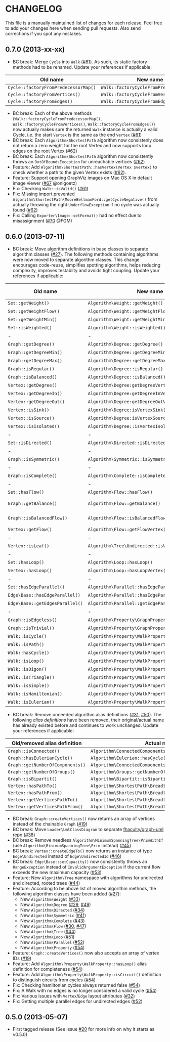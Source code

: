 # CHANGELOG

This file is a manually maintained list of changes for each release. Feel free
to add your changes here when sending pull requests. Also send corrections if
you spot any mistakes.

## 0.7.0 (2013-xx-xx)

* BC break: Merge `Cycle` into `Walk` ([#61](https://github.com/clue/graph/issues/61)).
As such, its static factory methods had to be renamed. Update your references if applicable:

| Old name | New name |
|---|---|
| `Cycle::factoryFromPredecessorMap()` | `Walk::factoryCycleFromPredecessorMap()` |
| `Cycle::factoryFromVertices()` | `Walk::factoryCycleFromVertices()` |
| `Cycle::factoryFromEdges()` | `Walk::factoryCycleFromEdges()` |

* BC break: Each of the above methods (`Walk::factoryCycleFromPredecessorMap()`,
`Walk::factoryCycleFromVertices()`, `Walk::factoryCycleFromEdges()`) now
actually makes sure the returned `Walk` instance is actually a valid Cycle,
i.e. the start `Vertex` is the same as the end `Vertex` ([#61](https://github.com/clue/graph/issues/61))
* BC break: Each `Algorithm\ShortestPath` algorithm now consistenly does not
return a zero weight for the root Vertex and now supports loop edges on the root
Vertex ([#62](https://github.com/clue/graph/issues/62))
* BC break: Each `Algorithm\ShortestPath` algorithm now consistently throws an
`OutOfBoundsException` for unreachable vertices
([#62](https://github.com/clue/graph/issues/62))
* Feature: Add `Algorithm\ShortestPath::hasVertex(Vertex $vertex)` to check whether
a path to the given Vertex exists ([#62](https://github.com/clue/graph/issues/62)).
* Feature: Support opening GraphViz images on Mac OS X in default image viewer ([#67](https://github.com/clue/graph/issues/67) @onigoetz)
* Fix: Checking `Walk::isValid()` ([#61](https://github.com/clue/graph/issues/61))
* Fix: Missing import prevented
`Algorithm\ShortestPath\MooreBellmanFord::getCycleNegative()` from actually
throwing the right `UnderflowException` if no cycle was actually found
([#62](https://github.com/clue/graph/issues/62))
* Fix: Calling `Exporter\Image::setFormat()` had no effect due to misassignment
  ([#70](https://github.com/clue/graph/issues/70) @FGM)

## 0.6.0 (2013-07-11)

* BC break: Move algorithm definitions in base classes to separate algorithm classes ([#27](https://github.com/clue/graph/issues/27)).
The following methods containing algorithms were now moved to separate algorithm classes. This
change encourages code-reuse, simplifies spotting algorithms, helps reducing complexity,
improves testablity and avoids tight coupling. Update your references if applicable:

| Old name | New name | Related ticket |
|---|---|---|
| `Set::getWeight()` | `Algorithm\Weight::getWeight()` | [#33](https://github.com/clue/graph/issues/33) |
| `Set::getWeightFlow()` | `Algorithm\Weight::getWeightFlow()` | [#33](https://github.com/clue/graph/issues/33) |
| `Set::getWeightMin()` | `Algorithm\Weight::getWeightMin()` | [#33](https://github.com/clue/graph/issues/33) |
| `Set::isWeighted()` | `Algorithm\Weight::isWeighted()` | [#33](https://github.com/clue/graph/issues/33) |
|-|-|-|
| `Graph::getDegree()` | `Algorithm\Degree::getDegree()` | [#29](https://github.com/clue/graph/issues/29) |
| `Graph::getDegreeMin()` | `Algorithm\Degree::getDegreeMin()` | [#29](https://github.com/clue/graph/issues/29) |
| `Graph::getDegreeMax()` | `Algorithm\Degree::getDegreeMax()` | [#29](https://github.com/clue/graph/issues/29) |
| `Graph::isRegular()` | `Algorithm\Degree::isRegular()` | [#29](https://github.com/clue/graph/issues/29) |
| `Graph::isBalanced()` | `Algorithm\Degree::isBalanced()` | [#29](https://github.com/clue/graph/issues/29) |
| `Vertex::getDegree()` | `Algorithm\Degree:getDegreeVertex()` | [#49](https://github.com/clue/graph/issues/49) |
| `Vertex::getDegreeIn()` | `Algorithm\Degree:getDegreeInVertex()` | [#49](https://github.com/clue/graph/issues/49) |
| `Vertex::getDegreeOut()` | `Algorithm\Degree:getDegreeOutVertex()` | [#49](https://github.com/clue/graph/issues/49) |
| `Vertex::isSink()` | `Algorithm\Degree:isVertexSink()` | [#49](https://github.com/clue/graph/issues/49) |
| `Vertex::isSource()` | `Algorithm\Degree:isVertexSource()` | [#49](https://github.com/clue/graph/issues/49) |
| `Vertex::isIsolated()` | `Algorithm\Degree::isVertexIsolated()` | [#49](https://github.com/clue/graph/issues/49) |
|-|-|-|
| `Set::isDirected()` | `Algorithm\Directed::isDirected()` | [#34](https://github.com/clue/graph/issues/34) |
|-|-|-|
| `Graph::isSymmetric()` | `Algorithm\Symmetric::isSymmetric()` | [#41](https://github.com/clue/graph/issues/41) |
|-|-|-|
| `Graph::isComplete()` | `Algorithm\Complete::isComplete()` | [#43](https://github.com/clue/graph/issues/43) |
|-|-|-|
| `Set::hasFlow()` | `Algorithm\Flow::hasFlow()` | [#47](https://github.com/clue/graph/issues/47) |
| `Graph::getBalance()` | `Algorithm\Flow::getBalance()` | [#30](https://github.com/clue/graph/issues/30), [#47](https://github.com/clue/graph/issues/47) |
| `Graph::isBalancedFlow()` | `Algorithm\Flow::isBalancedFlow()` | [#30](https://github.com/clue/graph/issues/39), [#47](https://github.com/clue/graph/issues/47) |
| `Vertex::getFlow()` | `Algorithm\Flow::getFlowVertex()` | [#47](https://github.com/clue/graph/issues/47) |
|-|-|-|
| `Vertex::isLeaf()` | `Algorithm\Tree\Undirected::isVertexLeaf()` | [#44](https://github.com/clue/graph/issues/44) |
|-|-|-|
| `Set::hasLoop()` | `Algorithm\Loop::hasLoop()` | [#51](https://github.com/clue/graph/issues/51) |
| `Vertex::hasLoop()` | `Algorithm\Loop::hasLoopVertex()` | [#51](https://github.com/clue/graph/issues/51) |
|-|-|-|
| `Set::hasEdgeParallel()` | `Algorithm\Parallel::hasEdgeParallel()` | [#52](https://github.com/clue/graph/issues/52) |
| `Edge\Base::hasEdgeParallel()` | `Algorithm\Parallel::hasEdgeParallelEdge()` | [#52](https://github.com/clue/graph/issues/52) |
| `Edge\Base::getEdgesParallel()` | `Algorithm\Parallel::getEdgeParallelEdge()` | [#52](https://github.com/clue/graph/issues/52) |
|-|-|-|
| `Graph::isEdgeless()` | `Algorithm\Property\GraphProperty::isEdgeless()` | [#54](https://github.com/clue/graph/issues/54) |
| `Graph::isTrivial()` | `Algorithm\Property\GraphProperty::isTrivial()` | [#54](https://github.com/clue/graph/issues/54) |
| `Walk::isCycle()` | `Algorithm\Property\WalkProperty::isCycle()` | [#54](https://github.com/clue/graph/issues/54) |
| `Walk::isPath()` | `Algorithm\Property\WalkProperty::isPath()` | [#54](https://github.com/clue/graph/issues/54) |
| `Walk::hasCycle()` | `Algorithm\Property\WalkProperty::hasCycle()` | [#54](https://github.com/clue/graph/issues/54) |
| `Walk::isLoop()` | `Algorithm\Property\WalkProperty::isLoop()` | [#54](https://github.com/clue/graph/issues/54) |
| `Walk::isDigon()` | `Algorithm\Property\WalkProperty::isDigon()` | [#54](https://github.com/clue/graph/issues/54) |
| `Walk::isTriangle()` | `Algorithm\Property\WalkProperty::isTriangle()` | [#54](https://github.com/clue/graph/issues/54) |
| `Walk::isSimple()` | `Algorithm\Property\WalkProperty::isSimple()` | [#54](https://github.com/clue/graph/issues/54) |
| `Walk::isHamiltonian()` | `Algorithm\Property\WalkProperty::isHamiltonian()` | [#54](https://github.com/clue/graph/issues/54) |
| `Walk::isEulerian()` | `Algorithm\Property\WalkProperty::isEulerian()` | [#54](https://github.com/clue/graph/issues/54) |

* BC break: Remove unneeded algorithm alias definitions ([#31](https://github.com/clue/graph/issues/31), [#50](https://github.com/clue/graph/issues/50)). The following *alias definitions*
have been removed, their original/actual name has already existed before and continues to work
unchanged. Update your references if applicable:

| Old/removed alias definition | Actual name |
|---|---|
| `Graph::isConnected()` | `Algorithm\ConnectedComponents::isSingle()` |
| `Graph::hasEulerianCycle()` | `Algorithm\Eulerian::hasCycle()` |
| `Graph::getNumberOfComponents()` | `Algorithm\ConnectedComponents::getNumberOfComponents()` |
| `Graph::getNumberOfGroups()` | `Algorithm\Groups::getNumberOfGroups()` |
| `Graph::isBipartit()` | `Algorithm\Bipartit::isBipartit()` |
| `Vertex::hasPathTo()` | `Algorithm\ShortestPath\BreadthFirst::hasVertex()` |
| `Vertex::hasPathFrom()` | `Algorithm\ShortestPath\BreadthFirst::hasVertex()` |
| `Vertex::getVerticesPathTo()` | `Algorithm\ShortestPath\BreadthFirst::getVertices()` |
| `Vertex::getVerticesPathFrom()` | `Algorithm\ShortestPath\BreadthFirst::getVertices()` |

* BC break: `Graph::createVertices()` now returns an array of vertices instead of the chainable `Graph` ([#19](https://github.com/clue/graph/issues/19))
* BC break: Move `Loader\UmlClassDiagram` to separate [fhaculty/graph-uml](https://github.com/fhaculty/graph-uml) repo ([#38](https://github.com/clue/graph/issues/38))
* BC break: Remove needless `Algorithm\MinimumSpanningTree\PrimWithIf` (use `Algorithm\MinimumSpanningTree\Prim` instead) ([#45](https://github.com/clue/graph/issues/45))
* BC break: `Vertex::createEdgeTo()` now returns an instance of type `Edge\Undirected` instead of `Edge\UndirectedId` ([#46](https://github.com/clue/graph/issues/46))
* BC break: `Edge\Base::setCapacity()` now consistently throws an `RangeException` instead of `InvalidArgumentException` if the current flow exceeds the new maximum capacity ([#53](https://github.com/clue/graph/issues/53))
* Feature: New `Algorithm\Tree` namespace with algorithms for undirected and directed, rooted trees ([#44](https://github.com/clue/graph/issues/44))
* Feature: According to be above list of moved algorithm methods, the following algorithm classes have been added ([#27](https://github.com/clue/graph/issues/27)):
    * New `Algorithm\Weight` ([#33](https://github.com/clue/graph/issues/33))
    * New `Algorithm\Degree` ([#29](https://github.com/clue/graph/issues/29), [#49](https://github.com/clue/graph/issues/49))
    * New `Algorithm\Directed` ([#34](https://github.com/clue/graph/issues/34))
    * New `Algorithm\Symmetric` ([#41](https://github.com/clue/graph/issues/41))
    * New `Algorithm\Complete` ([#43](https://github.com/clue/graph/issues/43))
    * New `Algorithm\Flow` ([#30](https://github.com/clue/graph/issues/30), [#47](https://github.com/clue/graph/issues/47))
    * New `Algorithm\Tree` ([#44](https://github.com/clue/graph/issues/44))
    * New `Algorithm\Loop` ([#51](https://github.com/clue/graph/issues/51))
    * New `Algorithm\Parallel` ([#52](https://github.com/clue/graph/issues/52))
    * New `Algorithm\Property` ([#54](https://github.com/clue/graph/issues/54))
* Feature: `Graph::createVertices()` now also accepts an array of vertex IDs ([#19](https://github.com/clue/graph/issues/19))
* Feature: Add `Algorithm\Property\WalkProperty::hasLoop()` alias definition for completeness ([#54](https://github.com/clue/graph/issues/54))
* Feature: Add `Algorithm\Property\WalkProperty::isCircuit()` definition to distinguish circuits from cycles ([#54](https://github.com/clue/graph/issues/54))
* Fix: Checking hamiltonian cycles always returned false ([#54](https://github.com/clue/graph/issues/54))
* Fix: A Walk with no edges is no longer considered a valid cycle ([#54](https://github.com/clue/graph/issues/54))
* Fix: Various issues with `Vertex`/`Edge` layout attributes ([#32](https://github.com/clue/graph/issues/32))
* Fix: Getting multiple parallel edges for undirected edges ([#52](https://github.com/clue/graph/issues/52))

## 0.5.0 (2013-05-07)

* First tagged release (See issue [#20](https://github.com/clue/graph/issues/20) for more info on why it starts as v0.5.0)
